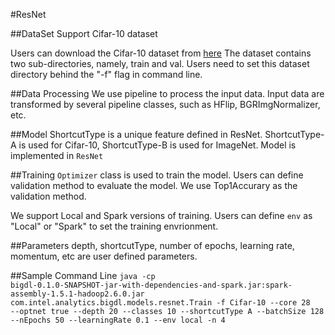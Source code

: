 #ResNet

##DataSet
Support Cifar-10 dataset

Users can download the Cifar-10 dataset from [here](https://www.cs.toronto.edu/~kriz/cifar.html)
The dataset contains two sub-directories, namely, train and val. Users need to set this dataset directory behind the "-f" flag in command line.


##Data Processing
We use pipeline to process the input data.
Input data are transformed by several pipeline classes, such as HFlip, BGRImgNormalizer, etc.

##Model
ShortcutType is a unique feature defined in ResNet. ShortcutType-A is used for Cifar-10, ShortcutType-B is used for ImageNet.
Model is implemented in <code>ResNet</code>

##Training
<code>Optimizer</code> class is used to train the model. Users can define validation method to evaluate the model. We use Top1Accurary as the validation method.

We support Local and Spark versions of training. Users can define <code>env</code> as "Local" or "Spark" to set the training envrionment.

##Parameters
depth, shortcutType, number of epochs, learning rate, momentum, etc are user defined parameters.

##Sample Command Line
<code>java -cp bigdl-0.1.0-SNAPSHOT-jar-with-dependencies-and-spark.jar:spark-assembly-1.5.1-hadoop2.6.0.jar com.intel.analytics.bigdl.models.resnet.Train -f Cifar-10 --core 28 --optnet true --depth 20 --classes 10 --shortcutType A --batchSize 128 --nEpochs 50 --learningRate 0.1 --env local -n 4
</code>
